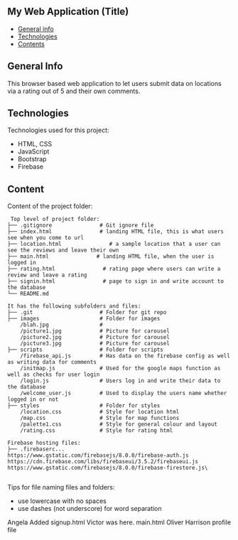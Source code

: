 ## My Web Application (Title)

* [General info](#general-info)
* [Technologies](#technologies)
* [Contents](#content)

## General Info
This browser based web application to let users submit data on locations via a rating out of 5 and their own comments.
	
## Technologies
Technologies used for this project:
* HTML, CSS
* JavaScript
* Bootstrap 
* Firebase
	
## Content
Content of the project folder:

```
 Top level of project folder: 
├── .gitignore               # Git ignore file
├── index.html               # landing HTML file, this is what users see when you come to url
├── location.html               # a sample location that a user can see the reviews and leave their own
├── main.html               # landing HTML file, when the user is logged in
├── rating.html               # rating page where users can write a review and leave a rating
├── signin.html               # page to sign in and write account to the database
└── README.md

It has the following subfolders and files:
├── .git                     # Folder for git repo
├── images                   # Folder for images
    /blah.jpg                # 
    /picture1.jpg            # Picture for carousel
    /picture2.jpg            # Picture for carousel
    /picture3.jpg            # Picture for carousel
├── scripts                  # Folder for scripts
    /firebase_api.js         # Has data on the firebase config as well as writing data for comments
    /initmap.js              # Used for the google maps function as well as checks for user login
    /login.js                # Users log in and write their data to the database
    /welcome_user.js         # Used to display the users name whether logged in or not
├── styles                   # Folder for styles
    /location.css            # Style for location html
    /map.css                 # Style for map functions
    /palette1.css            # Style for general colour and layout
    /rating.css              # Style for rating html

Firebase hosting files: 
├── .firebaserc...
https://www.gstatic.com/firebasejs/8.0.0/firebase-auth.js
https://cdn.firebase.com/libs/firebaseui/3.5.2/firebaseui.js
https://www.gstatic.com/firebasejs/8.0.0/firebase-firestore.js\


```

Tips for file naming files and folders:
* use lowercase with no spaces
* use dashes (not underscore) for word separation

Angela
Added signup.html
Victor was here.
main.html
Oliver Harrison
profile file
